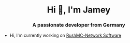 <h1 align="center">Hi 👋, I'm Jamey</h1>
<h3 align="center">A passionate developer from Germany</h3>

- Hi, I'm currently working on [RushMC-Network Software](https://github.com/RushMC-Network)
